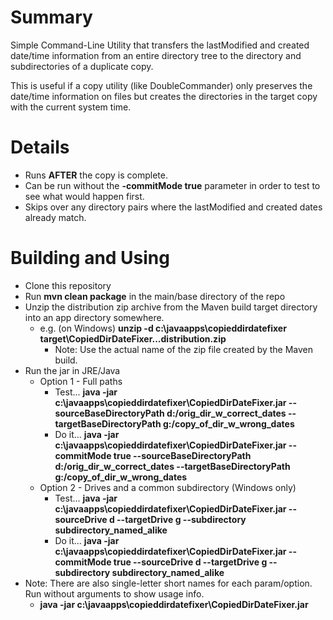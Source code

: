 # Summary
Simple Command-Line Utility that transfers the lastModified
and created date/time information from an entire directory
tree to the directory and subdirectories of a duplicate copy.

This is useful if a copy utility (like DoubleCommander) only
preserves the date/time information on files but creates
the directories in the target copy with the current system
time.

# Details
* Runs **AFTER** the copy is complete.
* Can be run without the **-commitMode true** parameter in order
to test to see what would happen first.
* Skips over any directory pairs where the lastModified and
created dates already match.

# Building and Using
* Clone this repository
* Run **mvn clean package** in the main/base directory of the repo
* Unzip the distribution zip archive from the Maven build
target directory into an app directory somewhere.
  * e.g. (on Windows) **unzip -d c:\javaapps\copieddirdatefixer target\CopiedDirDateFixer...distribution.zip**
    * Note: Use the actual name of the zip file created by the Maven build.
* Run the jar in JRE/Java
  * Option 1 - Full paths
     * Test... **java -jar c:\javaapps\copieddirdatefixer\CopiedDirDateFixer.jar
     --sourceBaseDirectoryPath d:/orig_dir_w_correct_dates
     --targetBaseDirectoryPath g:/copy_of_dir_w_wrong_dates**
     * Do it... **java -jar c:\javaapps\copieddirdatefixer\CopiedDirDateFixer.jar
     --commitMode true
     --sourceBaseDirectoryPath d:/orig_dir_w_correct_dates
     --targetBaseDirectoryPath g:/copy_of_dir_w_wrong_dates**     
  * Option 2 - Drives and a common subdirectory (Windows only)
     * Test... **java -jar c:\javaapps\copieddirdatefixer\CopiedDirDateFixer.jar
     --sourceDrive d --targetDrive g --subdirectory subdirectory_named_alike**
     * Do it... **java -jar c:\javaapps\copieddirdatefixer\CopiedDirDateFixer.jar
     --commitMode true 
     --sourceDrive d --targetDrive g --subdirectory subdirectory_named_alike**
* Note: There are also single-letter short names for each param/option.  Run
without arguments to show usage info.
  * **java -jar c:\javaapps\copieddirdatefixer\CopiedDirDateFixer.jar**               